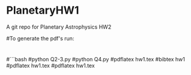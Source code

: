 # PlanetaryHW1
A git repo for Planetary Astrophysics HW2

#To generate the pdf's run:
#
#```bash
#python Q2-3.py
#python Q4.py
#pdflatex hw1.tex
#bibtex hw1
#pdflatex hw1.tex
#pdflatex hw1.tex
```
